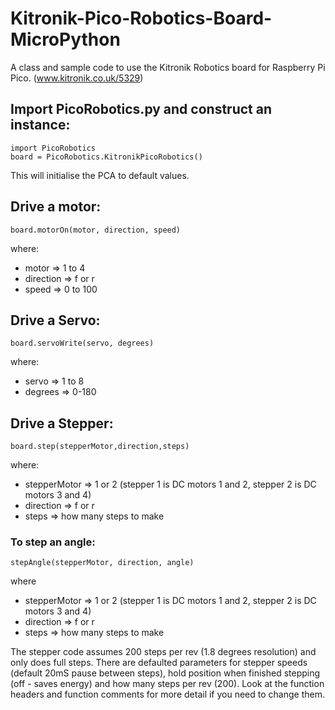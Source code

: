 # Kitronik-Pico-Robotics-Board-MicroPython
A class and sample code to use the Kitronik Robotics board for Raspberry Pi Pico. (www.kitronik.co.uk/5329)

## Import PicoRobotics.py and construct an instance:
    import PicoRobotics
    board = PicoRobotics.KitronikPicoRobotics()

This will initialise the PCA to default values.
## Drive a motor:
    board.motorOn(motor, direction, speed)
where:
* motor => 1 to 4
* direction => f or r
* speed => 0 to 100

## Drive a Servo:
    board.servoWrite(servo, degrees)
where:
* servo => 1 to 8
* degrees => 0-180

## Drive a Stepper:
    board.step(stepperMotor,direction,steps)
where:
* stepperMotor => 1 or 2 (stepper 1 is DC motors 1 and 2, stepper 2 is DC motors 3 and 4)
* direction => f or r
* steps => how many steps to make

### To step an angle:
    stepAngle(stepperMotor, direction, angle)
where
* stepperMotor => 1 or 2 (stepper 1 is DC motors 1 and 2, stepper 2 is DC motors 3 and 4)
* direction => f or r
* steps => how many steps to make

The stepper code assumes 200 steps per rev (1.8 degrees resolution) and only does full steps. 
There are defaulted parameters for stepper speeds (default 20mS pause between steps), hold position when finished stepping (off - saves energy) and how many steps per rev (200). Look at the function headers and function comments for more detail if you need to change them.

